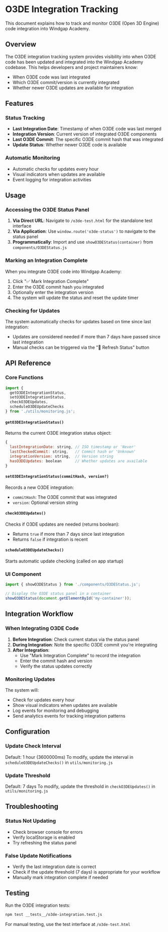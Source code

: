 # O3DE Integration Tracking

This document explains how to track and monitor O3DE (Open 3D Engine) code integration into Windgap Academy.

## Overview

The O3DE integration tracking system provides visibility into when O3DE code has been updated and integrated into the Windgap Academy codebase. This helps developers and project maintainers know:

- When O3DE code was last integrated
- Which O3DE commit/version is currently integrated
- Whether newer O3DE updates are available for integration

## Features

### Status Tracking
- **Last Integration Date**: Timestamp of when O3DE code was last merged
- **Integration Version**: Current version of integrated O3DE components
- **Last O3DE Commit**: The specific O3DE commit hash that was integrated
- **Update Status**: Whether newer O3DE code is available

### Automatic Monitoring
- Automatic checks for updates every hour
- Visual indicators when updates are available
- Event logging for integration activities

## Usage

### Accessing the O3DE Status Panel

1. **Via Direct URL**: Navigate to `/o3de-test.html` for the standalone test interface
2. **Via Application**: Use `window.route('o3de-status')` to navigate to the status panel
3. **Programmatically**: Import and use `showO3DEStatus(container)` from `components/O3DEStatus.js`

### Marking an Integration Complete

When you integrate O3DE code into Windgap Academy:

1. Click "✅ Mark Integration Complete"
2. Enter the O3DE commit hash you integrated
3. Optionally enter the integration version
4. The system will update the status and reset the update timer

### Checking for Updates

The system automatically checks for updates based on time since last integration:
- Updates are considered needed if more than 7 days have passed since last integration
- Manual checks can be triggered via the "🔄 Refresh Status" button

## API Reference

### Core Functions

```javascript
import { 
  getO3DEIntegrationStatus, 
  setO3DEIntegrationStatus, 
  checkO3DEUpdates,
  scheduleO3DEUpdateChecks 
} from './utils/monitoring.js';
```

#### `getO3DEIntegrationStatus()`
Returns the current O3DE integration status object:
```javascript
{
  lastIntegrationDate: string, // ISO timestamp or 'Never'
  lastCheckedCommit: string,   // Commit hash or 'Unknown'
  integrationVersion: string,  // Version string
  hasO3DEUpdates: boolean      // Whether updates are available
}
```

#### `setO3DEIntegrationStatus(commitHash, version?)`
Records a new O3DE integration:
- `commitHash`: The O3DE commit that was integrated
- `version`: Optional version string

#### `checkO3DEUpdates()`
Checks if O3DE updates are needed (returns boolean):
- Returns `true` if more than 7 days since last integration
- Returns `false` if integration is recent

#### `scheduleO3DEUpdateChecks()`
Starts automatic update checking (called on app startup)

### UI Component

```javascript
import { showO3DEStatus } from './components/O3DEStatus.js';

// Display the O3DE status panel in a container
showO3DEStatus(document.getElementById('my-container'));
```

## Integration Workflow

### When Integrating O3DE Code

1. **Before Integration**: Check current status via the status panel
2. **During Integration**: Note the specific O3DE commit you're integrating
3. **After Integration**: 
   - Use "Mark Integration Complete" to record the integration
   - Enter the commit hash and version
   - Verify the status updates correctly

### Monitoring Updates

The system will:
- Check for updates every hour
- Show visual indicators when updates are available
- Log events for monitoring and debugging
- Send analytics events for tracking integration patterns

## Configuration

### Update Check Interval
Default: 1 hour (3600000ms)
To modify, update the interval in `scheduleO3DEUpdateChecks()` in `utils/monitoring.js`

### Update Threshold
Default: 7 days
To modify, update the threshold in `checkO3DEUpdates()` in `utils/monitoring.js`

## Troubleshooting

### Status Not Updating
- Check browser console for errors
- Verify localStorage is enabled
- Try refreshing the status panel

### False Update Notifications
- Verify the last integration date is correct
- Check if the update threshold (7 days) is appropriate for your workflow
- Manually mark integration complete if needed

## Testing

Run the O3DE integration tests:
```bash
npm test __tests__/o3de-integration.test.js
```

For manual testing, use the test interface at `/o3de-test.html`